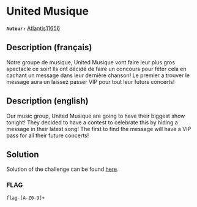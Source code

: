 # United Musique
**`Auteur:`** [Atlantis11656](https://github.com/MassinissaDjellouli)

## Description (français)
Notre groupe de musique, United Musique vont faire leur plus gros spectacle ce soir! Ils ont décidé de faire un concours pour fêter cela en cachant un message dans leur dernière chanson! Le premier a trouver le message aura un laissez passer VIP pour tout leur futurs concerts!
## Description (english)
Our music group, United Musique are going to have their biggest show tonight! They decided to have a contest to celebrate this by hiding a message in their latest song! The first to find the message will have a VIP pass for all their future concerts!
## Solution
Solution of the challenge can be found [here](./Solution/WRITEUP.MD).

### FLAG
`flag-[A-Z0-9]+`